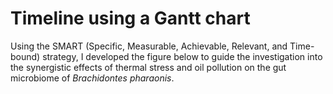 # **Timeline using a Gantt chart**

Using the SMART (Specific, Measurable, Achievable, Relevant, and Time-bound) strategy, I developed the figure below to guide the investigation into the synergistic effects of thermal stress and oil pollution on the gut microbiome of *Brachidontes pharaonis*.



